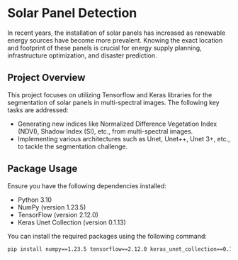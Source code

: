 # Solar Panel Detection

In recent years, the installation of solar panels has increased as renewable energy sources have become more prevalent. Knowing the exact location and footprint of these panels is crucial for energy supply planning, infrastructure optimization, and disaster prediction.

## Project Overview

This project focuses on utilizing Tensorflow and Keras libraries for the segmentation of solar panels in multi-spectral images. The following key tasks are addressed:

- Generating new indices like Normalized Difference Vegetation Index (NDVI), Shadow Index (SI), etc., from multi-spectral images.
- Implementing various architectures such as Unet, Unet++, Unet 3+, etc., to tackle the segmentation challenge.

## Package Usage

Ensure you have the following dependencies installed:

- Python 3.10
- NumPy (version 1.23.5)
- TensorFlow (version 2.12.0)
- Keras Unet Collection (version 0.1.13)

You can install the required packages using the following command:

```bash
pip install numpy==1.23.5 tensorflow==2.12.0 keras_unet_collection==0.1.13
